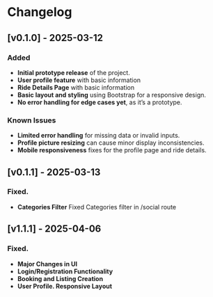 # Changelog

## [v0.1.0] - 2025-03-12
### Added
- **Initial prototype release** of the project.
- **User profile feature** with basic information
- **Ride Details Page** with basic information
- **Basic layout and styling** using Bootstrap for a responsive design.
- **No error handling for edge cases yet**, as it’s a prototype.

### Known Issues
- **Limited error handling** for missing data or invalid inputs.
- **Profile picture resizing** can cause minor display inconsistencies.
- **Mobile responsiveness** fixes for the profile page and ride details.


## [v0.1.1] - 2025-03-13
### Fixed.
- **Categories Filter** Fixed Categories filter in /social route

## [v1.1.1] - 2025-04-06
### Fixed.
- **Major Changes in UI**
- **Login/Registration Functionality**
- **Booking and Listing Creation**
- **User Profile. Responsive Layout** 
